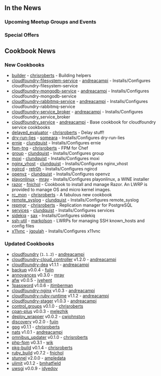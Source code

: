 In the News<a name="news"></a>
-----------

### Upcoming Meetup Groups and Events

###  Special Offers


Cookbook News<a name="cookbooks"></a>
-------------
### New Cookbooks

* [builder](http://community.opscode.com/cookbooks/builder) - [chrisroberts](http://community.opscode.com/users/chrisroberts) - Building helpers
* [cloudfoundry-filesystem-service](http://community.opscode.com/cookbooks/cloudfoundry-filesystem-service) - [andreacampi](http://community.opscode.com/users/andreacampi) - Installs/Configures cloudfoundry-filesystem-service
* [cloudfoundry-mongodb-service](http://community.opscode.com/cookbooks/cloudfoundry-mongodb-service) - [andreacampi](http://community.opscode.com/users/andreacampi) - Installs/Configures cloudfoundry-mongodb-service
* [cloudfoundry-rabbitmq-service](http://community.opscode.com/cookbooks/cloudfoundry-rabbitmq-service) - [andreacampi](http://community.opscode.com/users/andreacampi) - Installs/Configures cloudfoundry-rabbitmq-service
* [cloudfoundry-service_broker](http://community.opscode.com/cookbooks/cloudfoundry-service_broker) - [andreacampi](http://community.opscode.com/users/andreacampi) - Installs/Configures cloudfoundry_service_broker
* [cloudfoundry_service](http://community.opscode.com/cookbooks/cloudfoundry_service) - [andreacampi](http://community.opscode.com/users/andreacampi) - Base cookbook for cloudfoundry service cookbooks
* [delayed_evaluator](http://community.opscode.com/cookbooks/delayed_evaluator) - [chrisroberts](http://community.opscode.com/users/chrisroberts) - Delay stuff!
* [dry-run-lies](http://community.opscode.com/cookbooks/dry-run-lies) - [someara](http://community.opscode.com/users/someara) - Installs/Configures dry-run-lies
* [ernie](http://community.opscode.com/cookbooks/ernie) - [clundquist](http://community.opscode.com/users/clundquist) - Installs/Configures ernie
* [fpm-tng](http://community.opscode.com/cookbooks/fpm-tng) - [chrisroberts](http://community.opscode.com/users/chrisroberts) - FPM for Chef
* [group](http://community.opscode.com/cookbooks/group) - [clundquist](http://community.opscode.com/users/clundquist) - Installs/Configures group
* [moxi](http://community.opscode.com/cookbooks/moxi) - [clundquist](http://community.opscode.com/users/clundquist) - Installs/Configures moxi
* [nginx_vhost](http://community.opscode.com/cookbooks/nginx_vhost) - [clundquist](http://community.opscode.com/users/clundquist) - Installs/Configures nginx_vhost
* [ngircd](http://community.opscode.com/cookbooks/ngircd) - [retr0h](http://community.opscode.com/users/retr0h) - Installs/Configures ngircd
* [openvz](http://community.opscode.com/cookbooks/openvz) - [clundquist](http://community.opscode.com/users/clundquist) - Installs/Configures openvz
* [playonlinux](http://community.opscode.com/cookbooks/playonlinux) - [mray](http://community.opscode.com/users/mray) - Installs/Configures playonlinux, a WINE installer
* [razor](http://community.opscode.com/cookbooks/razor) - [fnichol](http://community.opscode.com/users/fnichol) - Cookbook to install and manage Razor. An LWRP is provided to manage OS and micro kernel images.
* [rc_mon](http://community.opscode.com/cookbooks/rc_mon) - [chrisroberts](http://community.opscode.com/users/chrisroberts) - A fabulous new cookbook
* [remote_syslog](http://community.opscode.com/cookbooks/remote_syslog) - [clundquist](http://community.opscode.com/users/clundquist) - Installs/Configures remote_syslog
* [repmgr](http://community.opscode.com/cookbooks/repmgr) - [chrisroberts](http://community.opscode.com/users/chrisroberts) - Replication manager for PostgreSQL
* [services](http://community.opscode.com/cookbooks/services) - [clundquist](http://community.opscode.com/users/clundquist) - Installs/Configures services
* [sidekiq](http://community.opscode.com/cookbooks/sidekiq) - [sax](http://community.opscode.com/users/sax) - Installs/Configures sidekiq
* [ssh-util](http://community.opscode.com/cookbooks/ssh-util) - [markolson](http://community.opscode.com/users/markolson) - LWRPs for managing SSH known_hosts and config files
* [x11vnc](http://community.opscode.com/cookbooks/x11vnc) - [jgoulah](http://community.opscode.com/users/jgoulah) - Installs/Configures x11vnc


### Updated Cookbooks
* [cloudfoundry](http://community.opscode.com/cookbooks/cloudfoundry) (`1.1.2`) - [andreacampi](http://community.opscode.com/users/andreacampi)
* [cloudfoundry-cloud_controller](http://community.opscode.com/cookbooks/cloudfoundry-cloud_controller) v1.2.0 - [andreacampi](http://community.opscode.com/users/andreacampi)
* [cloudfoundry-dea](http://community.opscode.com/cookbooks/cloudfoundry-dea) v1.1.1 - [andreacampi](http://community.opscode.com/users/andreacampi)
* [backup](http://community.opscode.com/cookbooks/backup) v0.0.4 - [fujin](http://community.opscode.com/users/fujin)
* [annoyances](http://community.opscode.com/cookbooks/annoyances) v0.3.0 - [mray](http://community.opscode.com/users/mray)
* [afw](http://community.opscode.com/cookbooks/afw) v0.0.5 - [jvehent](http://community.opscode.com/users/jvehent)
* [1password](http://community.opscode.com/cookbooks/1password) v1.0.6 - [jtimberman](http://community.opscode.com/users/jtimberman)
* [cloudfoundry-nginx](http://community.opscode.com/cookbooks/cloudfoundry-nginx) v1.0.3 - [andreacampi](http://community.opscode.com/users/andreacampi)
* [cloudfoundry-ruby-runtime](http://community.opscode.com/cookbooks/cloudfoundry-ruby-runtime) v1.1.2 - [andreacampi](http://community.opscode.com/users/andreacampi)
* [cloudfoundry-stager](http://community.opscode.com/cookbooks/cloudfoundry-stager) v1.0.3 - [andreacampi](http://community.opscode.com/users/andreacampi)
* [control_groups](http://community.opscode.com/cookbooks/control_groups) v0.1.0 - [chrisroberts](http://community.opscode.com/users/chrisroberts)
* [cpan-plus](http://community.opscode.com/cookbooks/cpan-plus) v0.0.3 - [melezhik](http://community.opscode.com/users/melezhik)
* [deploy_wrapper](http://community.opscode.com/cookbooks/deploy_wrapper) v0.0.2 - [cwjohnston](http://community.opscode.com/users/cwjohnston)
* [discovery](http://community.opscode.com/cookbooks/discovery) v0.2.0 - [fujin](http://community.opscode.com/users/fujin)
* [gpg](http://community.opscode.com/cookbooks/gpg) v0.1.1 - [chrisroberts](http://community.opscode.com/users/chrisroberts)
* [nats](http://community.opscode.com/cookbooks/nats) v1.0.1 - [andreacampi](http://community.opscode.com/users/andreacampi)
* [omnibus_updater](http://community.opscode.com/cookbooks/omnibus_updater) v0.1.0 - [chrisroberts](http://community.opscode.com/users/chrisroberts)
* [php-fpm](http://community.opscode.com/cookbooks/php-fpm) v0.3.1 - [wik](http://community.opscode.com/users/wik)
* [pkg-build](http://community.opscode.com/cookbooks/pkg-build) v0.1.4 - [chrisroberts](http://community.opscode.com/users/chrisroberts)
* [ruby_build](http://community.opscode.com/cookbooks/ruby_build) v0.7.2 - [fnichol](http://community.opscode.com/users/fnichol)
* [stunnel](http://community.opscode.com/cookbooks/stunnel) v2.0.0 - [ampledata](http://community.opscode.com/users/ampledata)
* [ulimit](http://community.opscode.com/cookbooks/ulimit) v0.1.2 - [bmhatfield](http://community.opscode.com/users/bmhatfield)
* [uwsgi](http://community.opscode.com/cookbooks/uwsgi) v0.0.9 - [idyedov](http://community.opscode.com/users/idyedov)
